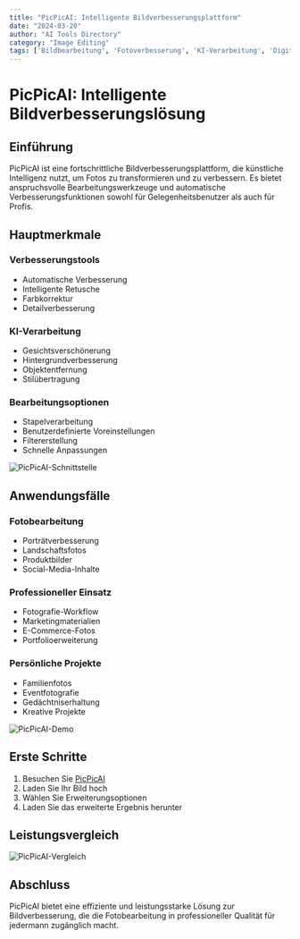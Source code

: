 ```yaml
---
title: "PicPicAI: Intelligente Bildverbesserungsplattform"
date: "2024-03-20"
author: "AI Tools Directory"
category: "Image Editing"
tags: ['Bildbearbeitung', 'Fotoverbesserung', 'KI-Verarbeitung', 'Digitale Schöpfung']
---
```

# PicPicAI: Intelligente Bildverbesserungslösung

## Einführung

PicPicAI ist eine fortschrittliche Bildverbesserungsplattform, die künstliche Intelligenz nutzt, um Fotos zu transformieren und zu verbessern. Es bietet anspruchsvolle Bearbeitungswerkzeuge und automatische Verbesserungsfunktionen sowohl für Gelegenheitsbenutzer als auch für Profis.

## Hauptmerkmale

### Verbesserungstools
- Automatische Verbesserung
- Intelligente Retusche
- Farbkorrektur
- Detailverbesserung

### KI-Verarbeitung
- Gesichtsverschönerung
- Hintergrundverbesserung
- Objektentfernung
- Stilübertragung

### Bearbeitungsoptionen
- Stapelverarbeitung
- Benutzerdefinierte Voreinstellungen
- Filtererstellung
- Schnelle Anpassungen

![PicPicAI-Schnittstelle](/imgs/picpicai/interface.jpg)

## Anwendungsfälle

### Fotobearbeitung
- Porträtverbesserung
- Landschaftsfotos
- Produktbilder
- Social-Media-Inhalte

### Professioneller Einsatz
- Fotografie-Workflow
- Marketingmaterialien
- E-Commerce-Fotos
- Portfolioerweiterung

### Persönliche Projekte
- Familienfotos
- Eventfotografie
- Gedächtniserhaltung
- Kreative Projekte

![PicPicAI-Demo](/imgs/picpicai/demo.jpg)

## Erste Schritte

1. Besuchen Sie [PicPicAI](https://picpicai.com)
2. Laden Sie Ihr Bild hoch
3. Wählen Sie Erweiterungsoptionen
4. Laden Sie das erweiterte Ergebnis herunter

## Leistungsvergleich

![PicPicAI-Vergleich](/imgs/picpicai/comparison.jpg)

## Abschluss

PicPicAI bietet eine effiziente und leistungsstarke Lösung zur Bildverbesserung, die die Fotobearbeitung in professioneller Qualität für jedermann zugänglich macht.